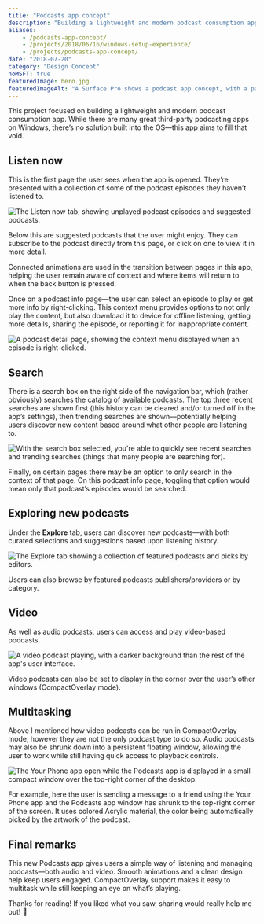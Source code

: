 ```yaml
---
title: "Podcasts app concept"
description: "Building a lightweight and modern podcast consumption app."
aliases:
    - /podcasts-app-concept/
    - /projects/2018/06/16/windows-setup-experience/
    - /projects/podcasts-app-concept/
date: "2018-07-20"
category: "Design Concept"
noMSFT: true
featuredImage: hero.jpg
featuredImageAlt: "A Surface Pro shows a podcast app concept, with a pair of Surface Headphones in front of it."
---
```


This project focused on building a lightweight and modern podcast consumption app. While there are many great third-party podcasting apps on Windows, there’s no solution built into the OS—this app aims to fill that void.

## Listen now

This is the first page the user sees when the app is opened. They’re presented with a collection of some of the podcast episodes they haven’t listened to.

![The Listen now tab, showing unplayed podcast episodes and suggested podcasts.](./PodcastsListenNow.jpg)

Below this are suggested podcasts that the user might enjoy. They can subscribe to the podcast directly from this page, or click on one to view it in more detail.

Connected animations are used in the transition between pages in this app, helping the user remain aware of context and where items will return to when the back button is pressed.

Once on a podcast info page—the user can select an episode to play or get more info by right-clicking. This context menu provides options to not only play the content, but also download it to device for offline listening, getting more details, sharing the episode, or reporting it for inappropriate content.

![A podcast detail page, showing the context menu displayed when an episode is right-clicked.](./PodcastsInfoContextMenu.jpg)

## Search

There is a search box on the right side of the navigation bar, which (rather obviously) searches the catalog of available podcasts. The top three recent searches are shown first (this history can be cleared and/or turned off in the app’s settings), then trending searches are shown—potentially helping users discover new content based around what other people are listening to.

![With the search box selected, you're able to quickly see recent searches and trending searches (things that many people are searching for).](./PodcastsInfoSearch.jpg)

Finally, on certain pages there may be an option to only search in the context of that page. On this podcast info page, toggling that option would mean only that podcast’s episodes would be searched.

## Exploring new podcasts

Under the **Explore** tab, users can discover new podcasts—with both curated selections and suggestions based upon listening history.

![The Explore tab showing a collection of featured podcasts and picks by editors.](./PodcastsExplore.jpg)

Users can also browse by featured podcasts publishers/providers or by category.

## Video

As well as audio podcasts, users can access and play video-based podcasts.

![A video podcast playing, with a darker background than the rest of the app's user interface.](./PodcastsVideo.jpg)

Video podcasts can also be set to display in the corner over the user’s other windows (CompactOverlay mode).

## Multitasking

Above I mentioned how video podcasts can be run in CompactOverlay mode, however they are not the only podcast type to do so. Audio podcasts may also be shrunk down into a persistent floating window, allowing the user to work while still having quick access to playback controls.

![The Your Phone app open while the Podcasts app is displayed in a small compact window over the top-right corner of the desktop.](./PodcastsCompactOverlay.jpg)

For example, here the user is sending a message to a friend using the Your Phone app and the Podcasts app window has shrunk to the top-right corner of the screen. It uses colored Acrylic material, the color being automatically picked by the artwork of the podcast.

## Final remarks

This new Podcasts app gives users a simple way of listening and managing podcasts—both audio and video. Smooth animations and a clean design help keep users engaged. CompactOverlay support makes it easy to multitask while still keeping an eye on what’s playing.

Thanks for reading! If you liked what you saw, sharing would really help me out! 🙂